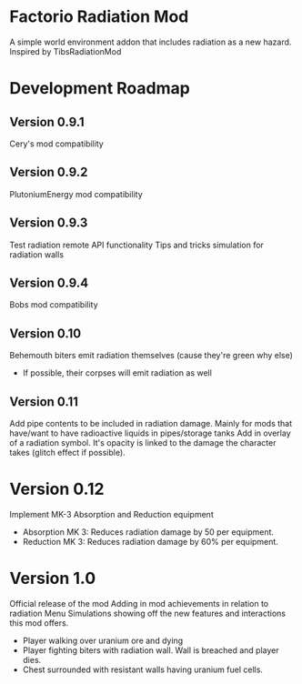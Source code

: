 # Factorio Radiation Mod

A simple world environment addon that includes radiation as a new hazard.
Inspired by TibsRadiationMod


# Development Roadmap
## Version 0.9.1
Cery's mod compatibility

## Version 0.9.2
PlutoniumEnergy mod compatibility

## Version 0.9.3
Test radiation remote API functionality
Tips and tricks simulation for radiation walls

## Version 0.9.4
Bobs mod compatibility

## Version 0.10
Behemouth biters emit radiation themselves (cause they're green why else)
- If possible, their corpses will emit radiation as well

## Version 0.11
Add pipe contents to be included in radiation damage.
Mainly for mods that have/want to have radioactive liquids in pipes/storage tanks
Add in overlay of a radiation symbol. It's opacity is linked to the damage the character takes (glitch effect if possible).

# Version 0.12
Implement MK-3 Absorption and Reduction equipment
- Absorption MK 3: Reduces radiation damage by 50 per equipment.
- Reduction MK 3: Reduces radiation damage by 60% per equipment.

# Version 1.0
Official release of the mod
Adding in mod achievements in relation to radiation
Menu Simulations showing off the new features and interactions this mod offers.
- Player walking over uranium ore and dying
- Player fighting biters with radiation wall. Wall is breached and player dies.
- Chest surrounded with resistant walls having uranium fuel cells.
